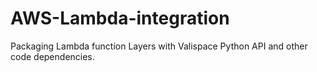# AWS-Lambda-integration
Packaging Lambda function Layers with Valispace Python API and other code dependencies.
